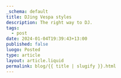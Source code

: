 ```yaml
---
_schema: default
title: DJing Vespa styles
description: The right way to DJ.
tags:
  - post
date: 2024-01-04T19:39:43+13:00
published: false
luogo: Posted
type: article
layout: article.liquid
permalink: blog/{{ title | slugify }}.html
---
```

